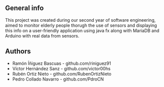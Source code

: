 ## General info
This project was created during our second year of software engineering, aimed to monitor elderly people thorugh the use of sensors and 
displaying this info on a user-friendly application using java fx along with MariaDB and Arduino with real data from sensors.

## Authors
 * Ramón Íñiguez Bascuas - github.com/riniguez91
 * Víctor Hernández Sanz - github.com/victor00hs
 * Rubén Ortiz Nieto - github.com/RubenOrtizNieto
 * Pedro Collado Navarro - github.com/PdroCN
